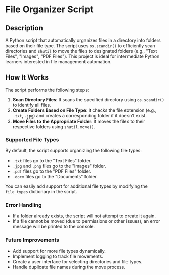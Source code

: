 # File Organizer Script

## Description

A Python script that automatically organizes files in a directory into folders based on their file type. The script uses `os.scandir()` to efficiently scan directories and `shutil` to move the files to designated folders (e.g., "Text Files", "Images", "PDF Files"). This project is ideal for intermediate Python learners interested in file management automation.

## How It Works

The script performs the following steps:
1. **Scan Directory Files**: It scans the specified directory using `os.scandir()` to identify all files.
2. **Create Folders Based on File Type**: It checks the file extension (e.g., `.txt`, `.jpg`) and creates a corresponding folder if it doesn’t exist.
3. **Move Files to the Appropriate Folder**: It moves the files to their respective folders using `shutil.move()`.

### Supported File Types

By default, the script supports organizing the following file types:

- `.txt` files go to the "Text Files" folder.
- `.jpg` and `.png` files go to the "Images" folder.
- `.pdf` files go to the "PDF Files" folder.
- `.docx` files go to the "Documents" folder.

You can easily add support for additional file types by modifying the `file_types` dictionary in the script.

### Error Handling

- If a folder already exists, the script will not attempt to create it again.
- If a file cannot be moved (due to permissions or other issues), an error message will be printed to the console.

### Future Improvements

- Add support for more file types dynamically.
- Implement logging to track file movements.
- Create a user interface for selecting directories and file types.
- Handle duplicate file names during the move process.
